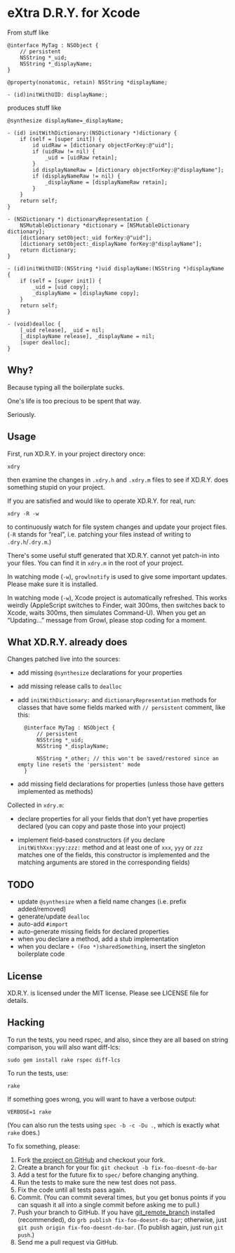 eXtra D.R.Y. for Xcode
======================

From stuff like

    @interface MyTag : NSObject {
    	// persistent
    	NSString *_uid;
    	NSString *_displayName;
    }

    @property(nonatomic, retain) NSString *displayName;

    - (id)initWithUID: displayName:;

produces stuff like

    @synthesize displayName=_displayName;

    - (id) initWithDictionary:(NSDictionary *)dictionary {
        if (self = [super init]) {
            id uidRaw = [dictionary objectForKey:@"uid"];
            if (uidRaw != nil) {
                _uid = [uidRaw retain];
            }
            id displayNameRaw = [dictionary objectForKey:@"displayName"];
            if (displayNameRaw != nil) {
                _displayName = [displayNameRaw retain];
            }
        }
        return self;
    }

    - (NSDictionary *) dictionaryRepresentation {
        NSMutableDictionary *dictionary = [NSMutableDictionary dictionary];
        [dictionary setObject:_uid forKey:@"uid"];
        [dictionary setObject:_displayName forKey:@"displayName"];
        return dictionary;
    }

    - (id)initWithUID:(NSString *)uid displayName:(NSString *)displayName {
        if (self = [super init]) {
            _uid = [uid copy];
            _displayName = [displayName copy];
        }
        return self;
    }

    - (void)dealloc {
        [_uid release], _uid = nil;
        [_displayName release], _displayName = nil;
        [super dealloc];
    }


Why?
----

Because typing all the boilerplate sucks.

One's life is too precious to be spent that way.

Seriously.


Usage
-----

First, run XD.R.Y. in your project directory once:

    xdry

then examine the changes in `.xdry.h` and `.xdry.m` files to see if XD.R.Y. does something stupid on your project.

If you are satisfied and would like to operate XD.R.Y. for real, run:

    xdry -R -w

to continuously watch for file system changes and update your project files. (`-R` stands for “real”, i.e. patching your files instead of writing to `.dry.h`/`.dry.m`.)

There's some useful stuff generated that XD.R.Y. cannot yet patch-in into your files. You can find it in `xdry.m` in the root of your project.

In watching mode (`-w`), `growlnotify` is used to give some important updates. Please make sure it is installed.

In watching mode (`-w`), Xcode project is automatically refreshed. This works weirdly (AppleScript switches to Finder, wait 300ms, then switches back to Xcode, waits 300ms, then simulates Command-U). When you get an “Updating...” message from Growl, please stop coding for a moment.


What XD.R.Y. already does
-------------------------

Changes patched live into the sources:

* add missing `@synthesize` declarations for your properties
* add missing release calls to `dealloc`
* add `initWithDictionary:` and `dictionaryRepresentation` methods for classes that have some fields marked with `// persistent` comment, like this:

        @interface MyTag : NSObject {
        	// persistent
        	NSString *_uid;
        	NSString *_displayName;

        	NSString *_other; // this won't be saved/restored since an empty line resets the 'persistent' mode
        }

* add missing field declarations for properties (unless those have getters implemented as methods)

Collected in `xdry.m`:

* declare properties for all your fields that don't yet have properties declared (you can copy and paste those into your project)

* implement field-based constructors (if you declare `initWithXxx:yyy:zzz:` method and at least one of `xxx`, `yyy` or `zzz` matches one of the fields, this constructor is implemented and the matching arguments are stored in the corresponding fields)


TODO
----

* update `@synthesize` when a field name changes (i.e. prefix added/removed)
* generate/update `dealloc`
* auto-add `#import`
* auto-generate missing fields for declared properties
* when you declare a method, add a stub implementation
* when you declare `+ (Foo *)sharedSomething`, insert the singleton boilerplate code


License
-------

XD.R.Y. is licensed under the MIT license. Please see LICENSE file for details.


Hacking
-------

To run the tests, you need rspec, and also, since they are all based on string comparison, you will also want diff-lcs:

    sudo gem install rake rspec diff-lcs

To run the tests, use:

    rake

If something goes wrong, you will want to have a verbose output:

    VERBOSE=1 rake

(You can also run the tests using `spec -b -c -Du .`, which is exactly what `rake` does.)

To fix something, please:

1. Fork [the project on GitHub](http://github.com/mockko/xdry) and checkout your fork.
2. Create a branch for your fix: `git checkout -b fix-foo-doesnt-do-bar`
3. Add a test for the future fix to `spec/` before changing anything.
4. Run the tests to make sure the new test does not pass.
5. Fix the code until all tests pass again.
6. Commit. (You can commit several times, but you get bonus points if you can squash it all into a single commit before asking me to pull.)
7. Push your branch to GitHub. If you have [git_remote_branch](http://github.com/webmat/git_remote_branch) installed (recommended), do `grb publish fix-foo-doesnt-do-bar`; otherwise, just `git push origin fix-foo-doesnt-do-bar`. (To publish again, just run `git push`.)
8. Send me a pull request via GitHub.
